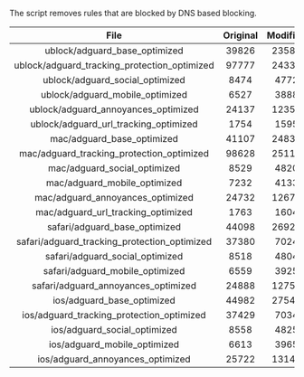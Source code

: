 The script removes rules that are blocked by DNS based blocking.


| File | Original | Modified |
|:----:|:-----:|:-----:|
| ublock/adguard_base_optimized | 39826 | 23588 |
| ublock/adguard_tracking_protection_optimized | 97777 | 24336 |
| ublock/adguard_social_optimized | 8474 | 4772 |
| ublock/adguard_mobile_optimized | 6527 | 3888 |
| ublock/adguard_annoyances_optimized | 24137 | 12358 |
| ublock/adguard_url_tracking_optimized | 1754 | 1595 |
| mac/adguard_base_optimized | 41107 | 24838 |
| mac/adguard_tracking_protection_optimized | 98628 | 25114 |
| mac/adguard_social_optimized | 8529 | 4820 |
| mac/adguard_mobile_optimized | 7232 | 4133 |
| mac/adguard_annoyances_optimized | 24732 | 12676 |
| mac/adguard_url_tracking_optimized | 1763 | 1604 |
| safari/adguard_base_optimized | 44098 | 26929 |
| safari/adguard_tracking_protection_optimized | 37380 | 7024 |
| safari/adguard_social_optimized | 8518 | 4804 |
| safari/adguard_mobile_optimized | 6559 | 3925 |
| safari/adguard_annoyances_optimized | 24888 | 12756 |
| ios/adguard_base_optimized | 44982 | 27546 |
| ios/adguard_tracking_protection_optimized | 37429 | 7034 |
| ios/adguard_social_optimized | 8558 | 4825 |
| ios/adguard_mobile_optimized | 6613 | 3965 |
| ios/adguard_annoyances_optimized | 25722 | 13143 |